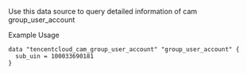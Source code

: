 Use this data source to query detailed information of cam group_user_account

Example Usage

```hcl
data "tencentcloud_cam_group_user_account" "group_user_account" {
  sub_uin = 100033690181
}
```
